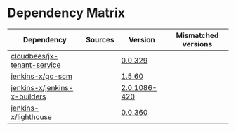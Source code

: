 # Dependency Matrix

Dependency | Sources | Version | Mismatched versions
---------- | ------- | ------- | -------------------
[cloudbees/jx-tenant-service](https://github.com/cloudbees/jx-tenant-service) |  | [0.0.329](https://github.com/cloudbees/jx-tenant-service/releases/tag/v0.0.329) | 
[jenkins-x/go-scm](https://github.com/jenkins-x/go-scm) |  | [1.5.60]() | 
[jenkins-x/jenkins-x-builders](https://github.com/jenkins-x/jenkins-x-builders) |  | [2.0.1086-420]() | 
[jenkins-x/lighthouse](https://github.com/jenkins-x/lighthouse) |  | [0.0.360]() | 
